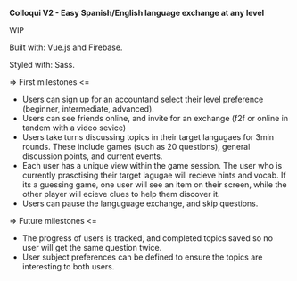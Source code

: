 **Colloqui V2 - Easy Spanish/English language exchange at any level**

WIP

Built with: Vue.js and Firebase.

Styled with: Sass.

=> First milestones <=

- Users can sign up for an accountand select their level preference (beginner, intermediate, advanced).
- Users can see friends online, and invite for an exchange (f2f or online in tandem with a video sevice)
- Users take turns discussing topics in their target langugaes for 3min rounds. These include games (such as 20 questions), general discussion points, and current events.
- Each user has a unique view within the game session. The user who is currently prasctising their target lagugae will recieve hints and vocab. If its a guessing game, one user will see an item on their screen, while the other player will ecieve clues to help them discover it.
- Users can pause the languguage exchange, and skip questions.

=> Future milestones <=

- The progress of users is tracked, and completed topics saved so no user will get the same question twice.
- User subject preferences can be defined to ensure the topics are interesting to both users.
